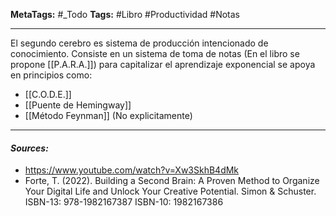 **MetaTags:** #_Todo
**Tags:** #Libro #Productividad #Notas 
- - -

El segundo cerebro es sistema de producción intencionado de conocimiento. Consiste en un sistema de toma de notas (En el libro se propone [[P.A.R.A.]]) para capitalizar el aprendizaje exponencial se apoya en  principios como:
- [[C.O.D.E.]]
- [[Puente de Hemingway]]
- [[Método Feynman]] (No explicitamente)
- - - 
#### ***Sources:***
- https://www.youtube.com/watch?v=Xw3SkhB4dMk
- Forte, T. (2022). Building a Second Brain: A Proven Method to Organize Your Digital Life and Unlock Your Creative Potential. Simon & Schuster. ISBN-13: 978-1982167387 ISBN-10: 1982167386 